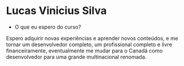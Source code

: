 # Lucas Vinicius Silva

- O que eu espero do curso?

 Espero adquirir novas experiências e aprender novos conteúdos, e me tornar um desenvolvedor completo, um profissional completo e livre financeiramente, eventualmente me mudar para o Canadá como desenvolvedor para uma grande multinacional renomada.
